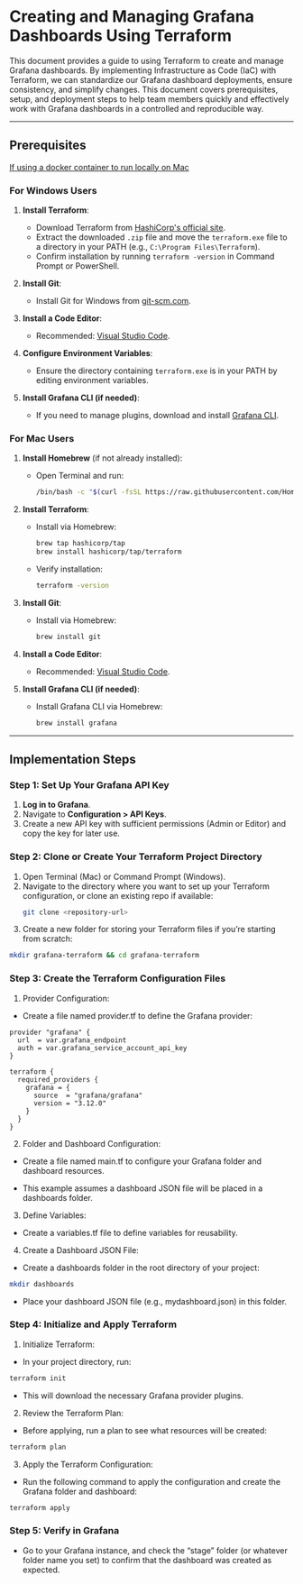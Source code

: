 # Creating and Managing Grafana Dashboards Using Terraform

This document provides a guide to using Terraform to create and manage Grafana dashboards. By implementing Infrastructure as Code (IaC) with Terraform, we can standardize our Grafana dashboard deployments, ensure consistency, and simplify changes. This document covers prerequisites, setup, and deployment steps to help team members quickly and effectively work with Grafana dashboards in a controlled and reproducible way.

---

## Prerequisites
[If using a docker container to run locally on Mac](https://stackoverflow.com/questions/44346109/how-to-easily-install-and-uninstall-docker-on-macos#:~:text=122-,By%20command%20line,-INSTALL) 

### For Windows Users

1. **Install Terraform**:
   - Download Terraform from [HashiCorp's official site](https://www.terraform.io/downloads.html).
   - Extract the downloaded `.zip` file and move the `terraform.exe` file to a directory in your PATH (e.g., `C:\Program Files\Terraform`).
   - Confirm installation by running `terraform -version` in Command Prompt or PowerShell.

2. **Install Git**:
   - Install Git for Windows from [git-scm.com](https://git-scm.com/download/win).

3. **Install a Code Editor**:
   - Recommended: [Visual Studio Code](https://code.visualstudio.com/).

4. **Configure Environment Variables**:
   - Ensure the directory containing `terraform.exe` is in your PATH by editing environment variables.

5. **Install Grafana CLI (if needed)**:
   - If you need to manage plugins, download and install [Grafana CLI](https://grafana.com/docs/grafana/latest/setup-grafana/installation/).

### For Mac Users

1. **Install Homebrew** (if not already installed):
   - Open Terminal and run:
     ```bash
     /bin/bash -c "$(curl -fsSL https://raw.githubusercontent.com/Homebrew/install/HEAD/install.sh)"
     ```

2. **Install Terraform**:
   - Install via Homebrew:
     ```bash
     brew tap hashicorp/tap
     brew install hashicorp/tap/terraform
     ```
   - Verify installation:
     ```bash
     terraform -version
     ```

3. **Install Git**:
   - Install via Homebrew:
     ```bash
     brew install git
     ```

4. **Install a Code Editor**:
   - Recommended: [Visual Studio Code](https://code.visualstudio.com/).

5. **Install Grafana CLI (if needed)**:
   - Install Grafana CLI via Homebrew:
     ```bash
     brew install grafana
     ```

---

## Implementation Steps

### Step 1: Set Up Your Grafana API Key

1. **Log in to Grafana**.
2. Navigate to **Configuration > API Keys**.
3. Create a new API key with sufficient permissions (Admin or Editor) and copy the key for later use.

### Step 2: Clone or Create Your Terraform Project Directory

1. Open Terminal (Mac) or Command Prompt (Windows).
2. Navigate to the directory where you want to set up your Terraform configuration, or clone an existing repo if available:
   ```bash
   git clone <repository-url>

3. Create a new folder for storing your Terraform files if you’re starting from scratch:

```bash
mkdir grafana-terraform && cd grafana-terraform
```
### Step 3: Create the Terraform Configuration Files

1. Provider Configuration:

- Create a file named provider.tf to define the Grafana provider:
```hcl
provider "grafana" {
  url  = var.grafana_endpoint
  auth = var.grafana_service_account_api_key
}

terraform {
  required_providers {
    grafana = {
      source  = "grafana/grafana"
      version = "3.12.0"
    }
  }
}

```

2. Folder and Dashboard Configuration:
- Create a file named main.tf to configure your Grafana folder and dashboard resources.

- This example assumes a dashboard JSON file will be placed in a dashboards folder.

3. Define Variables:
- Create a variables.tf file to define variables for reusability.

4. Create a Dashboard JSON File:
- Create a dashboards folder in the root directory of your project:

```bash
mkdir dashboards
```
- Place your dashboard JSON file (e.g., mydashboard.json) in this folder.

### Step 4: Initialize and Apply Terraform
1. Initialize Terraform:
- In your project directory, run:

```bash
terraform init
```

- This will download the necessary Grafana provider plugins.
2. Review the Terraform Plan:
- Before applying, run a plan to see what resources will be created:

```bash
terraform plan
```
3. Apply the Terraform Configuration:

- Run the following command to apply the configuration and create the Grafana folder and dashboard:

```bash
terraform apply
```

### Step 5: Verify in Grafana
- Go to your Grafana instance, and check the “stage” folder (or whatever folder name you set) to confirm that the dashboard was created as expected.



